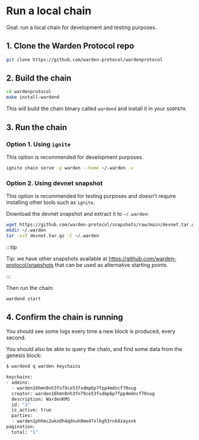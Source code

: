 # Run a local chain

Goal: run a local chain for development and testing purposes.

## 1. Clone the Warden Protocol repo

```sh
git clone https://github.com/warden-protocol/wardenprotocol
```

## 2. Build the chain

```sh
cd wardenprotocol
make install-wardend
```

This will build the chain binary called `wardend` and install it in your
`$GOPATH`.


## 3. Run the chain

### Option 1. Using `ignite`

This option is recommended for development purposes.

```sh
ignite chain serve -p warden --home ~/.warden -v
```


### Option 2. Using devnet snapshot

This option is recommended for testing purposes and doesn't require installing
other tools such as `ignite`.

Download the devnet snapshot and extract it to `~/.warden`:

```sh
wget https://github.com/warden-protocol/snapshots/raw/main/devnet.tar.gz
mkdir ~/.warden
tar -xvf devnet.tar.gz -C ~/.warden
```

:::tip

Tip: we have other snapshots available at
https://github.com/warden-protocol/snapshots that can be used as alternative
starting points.

:::

Then run the chain:

```sh
wardend start
```

## 4. Confirm the chain is running

You should see some logs every time a new block is produced, every second.

You should also be able to query the chain, and find some data from the genesis
block:

```sh
$ wardend q warden keychains

keychains:
- admins:
  - warden16hmn8nh3fn79ce53fxdmp6p7fpp4mdncf70xug
  creator: warden16hmn8nh3fn79ce53fxdmp6p7fpp4mdncf70xug
  description: WardenKMS
  id: "1"
  is_active: true
  parties:
  - warden1phhmc2wkx0h4qdnuh0me47xlkgh3rnk8zayxnk
pagination:
  total: "1"
```
